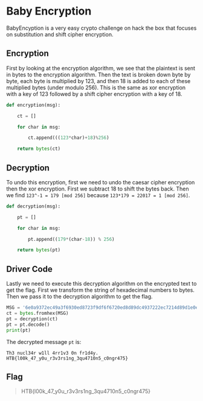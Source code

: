 # Baby Encryption

BabyEncyption is a very easy crypto challenge on hack the box that focuses on substitution and shift cipher encryption.

## Encryption
First by looking at the encryption algorithm, we see that the plaintext is sent in bytes to the encryption algorithm. Then the text is broken down byte by byte, each byte is multiplied by 123, and then 18 is added to each of these multiplied bytes (under modulo 256). This is the same as xor encryption with a key of 123 followed by a shift cipher encryption with a key of 18.

````Python
def encryption(msg):

    ct = []

    for char in msg:

        ct.append(((123*char)+18)%256)

    return bytes(ct)
````

## Decryption
To undo this encryption, first we need to undo the caesar cipher encryption then the xor encryption. First we subtract 18 to shift the bytes back. Then we find `123^-1 = 179 [mod 256]` because `123*179 = 22017 = 1 [mod 256]`.

````Python
def decryption(msg):

    pt = []

    for char in msg:

        pt.append((179*(char-18)) % 256)

    return bytes(pt)
````

## Driver Code
Lastly we need to execute this decryption algorithm on the encrypted text to get the flag. First we transform the string of hexadecimal numbers to bytes. Then we pass it to the decryption algorithm to get the flag.

````Python
MSG = '6e0a9372ec49a3f6930ed8723f9df6f6720ed8d89dc4937222ec7214d89d1e0e352ce0aa6ec82bf622227bb70e7fb7352249b7d893c493d8539dec8fb7935d490e7f9d22ec89b7a322ec8fd80e7f8921'
ct = bytes.fromhex(MSG)
pt = decryption(ct)
pt = pt.decode()
print(pt)
````

The decrypted message `pt` is:

```
Th3 nucl34r w1ll 4rr1v3 0n fr1d4y.
HTB{l00k_47_y0u_r3v3rs1ng_3qu4710n5_c0ngr475}
```

## Flag
> HTB{l00k_47_y0u_r3v3rs1ng_3qu4710n5_c0ngr475}